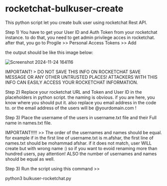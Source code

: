 # rocketchat-bulkuser-create
This python script let you create bulk user using rocketchat Rest API.


Step 1)  You have to get your User ID and Auth Token from your rocketchat instance. to do that, you need to get admin privilege acces in rocketchat. 
after that, you go to Progile >> Personal Access Tokens >> Add 

the output should be like this image below:

![Screenshot 2024-11-24 164116](https://github.com/user-attachments/assets/e028aafa-b1c7-486c-811e-ee7fb3081c47)

IMPORTANT! > DO NOT SAVE THIS INFO ON ROCKETCHAT SAVE MESSAGE OR ANY OTHER UNTRUSTED PLACES! ATTACKERS WITH THIS INFO CAN EASILY ACCESS YOUR ROCKETCHAT INFORMATION. 


Step 2) Replace your rocketchat URL and Token and User ID in the placeholders in python script. the naming is obvious. if you are here, you know where you should put it. also replace you email address in the code to. or the email address of the users will be @yourdomain.com !

Step 3) Place the username of the users in username.txt file and their Full name in names.txt file. 

IMPORTANT!!!!! >> The order of the usernames and names should be equal. for example if in the first line of username.txt is m.afshar, the first line of names.txt should be mohammad afshar. if it does not match, user WILL create but with wrong name :)
so if you want to evoid renaming more than hundred users, pay attention!
ALSO the number of usernames and names should be equal as well. 

Step 3) Run the script using this command >> 

python3 bulkuser-rocketchat.py
